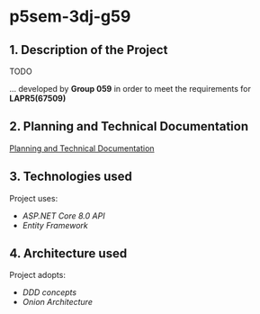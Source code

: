 # p5sem-3dj-g59

## 1. Description of the Project

TODO

... developed by **Group 059** in order to meet the requirements for **LAPR5(67509)**

## 2. Planning and Technical Documentation

[Planning and Technical Documentation](docs/readme.md)

## 3. Technologies used

Project uses:
* *ASP.NET Core 8.0 API*
* *Entity Framework*

## 4. Architecture used

Project adopts:
* *DDD concepts*
* *Onion Architecture*
